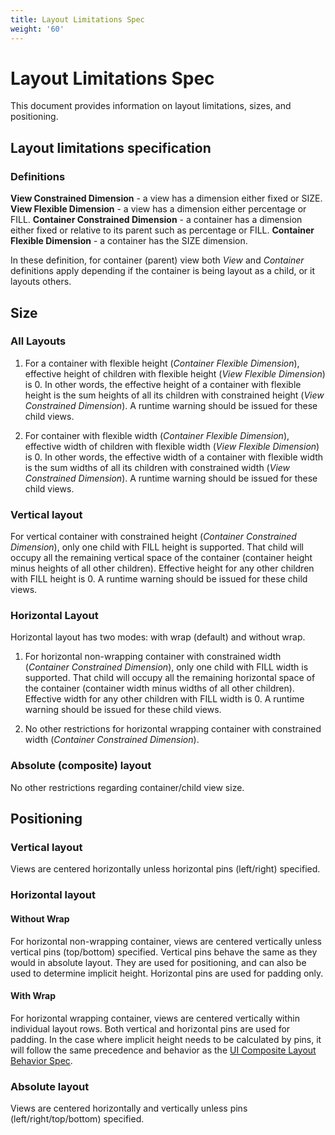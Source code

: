 ```yaml
---
title: Layout Limitations Spec
weight: '60'
---
```


# Layout Limitations Spec

This document provides information on layout limitations, sizes, and positioning.

## Layout limitations specification

### Definitions

**View Constrained Dimension** - a view has a dimension either fixed or SIZE.
**View Flexible Dimension** - a view has a dimension either percentage or FILL.
**Container Constrained Dimension** - a container has a dimension either fixed or relative to its parent such as percentage or FILL.
**Container Flexible Dimension** - a container has the SIZE dimension.

In these definition, for container (parent) view both _View_ and _Container_ definitions apply depending if the container is being layout as a child, or it layouts others.

## Size

### All Layouts

1. For a container with flexible height (_Container Flexible Dimension_), effective height of children with flexible height (_View Flexible Dimension_) is 0. In other words, the effective height of a container with flexible height is the sum heights of all its children with constrained height (_View Constrained Dimension_). A runtime warning should be issued for these child views.

2. For container with flexible width (_Container Flexible Dimension_), effective width of children with flexible width (_View Flexible Dimension_) is 0. In other words, the effective width of a container with flexible width is the sum widths of all its children with constrained width (_View Constrained Dimension_). A runtime warning should be issued for these child views.

### Vertical layout

For vertical container with constrained height (_Container Constrained Dimension_), only one child with FILL height is supported.
That child will occupy all the remaining vertical space of the container (container height minus heights of all other children).
Effective height for any other children with FILL height is 0. A runtime warning should be issued for these child views.

### Horizontal Layout

Horizontal layout has two modes: with wrap (default) and without wrap.

1. For horizontal non-wrapping container with constrained width (_Container Constrained Dimension_), only one child with FILL width is supported. That child will occupy all the remaining horizontal space of the container (container width minus widths of all other children). Effective width for any other children with FILL width is 0. A runtime warning should be issued for these child views.

2. No other restrictions for horizontal wrapping container with constrained width (_Container Constrained Dimension_).

### Absolute (composite) layout

No other restrictions regarding container/child view size.

## Positioning

### Vertical layout

Views are centered horizontally unless horizontal pins (left/right) specified.

### Horizontal layout

#### Without Wrap

For horizontal non-wrapping container, views are centered vertically unless vertical pins (top/bottom) specified. Vertical pins behave the same as they would in absolute layout. They are used for positioning, and can also be used to determine implicit height. Horizontal pins are used for padding only.

#### With Wrap

For horizontal wrapping container, views are centered vertically within individual layout rows. Both vertical and horizontal pins are used for padding. In the case where implicit height needs to be calculated by pins, it will follow the same precedence and behavior as the [UI Composite Layout Behavior Spec](/guide/Titanium_SDK/Titanium_SDK_Guide/Contributing_to_Titanium/Platform_Development/Specs/UI_Composite_Layout_Behavior_Spec/).

### Absolute layout

Views are centered horizontally and vertically unless pins (left/right/top/bottom) specified.
